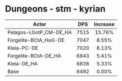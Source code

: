 # Dungeons - stm - kyrian
| Actor | DPS | Increase |
|---|:---:|:---:|
|Pelagos-LGotP_CM-DE_HA|7515|15.76%|
|Forgelite-BCtA_HoG-DE|7047|8.55%|
|Kleia-PC-DE|7020|8.13%|
|Forgelite-BCtA-DE_HA|6843|5.41%|
|Kleia-DE_HA|6838|5.33%|
|Base|6492|0.00%|

